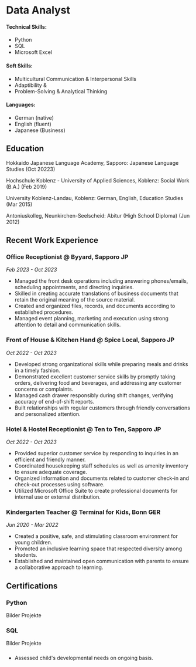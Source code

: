 # Data Analyst

#### Technical Skills: 
- Python
- SQL
- Microsoft Excel
  
#### Soft Skills: 
- Multicultural Communication & Interpersonal Skills
- Adaptibility & 
- Problem-Solving & Analytical Thinking

#### Languages: 
- German (native)
- English (fluent)
- Japanese (Business)


## Education
Hokkaido Japanese Language Academy, Sapporo:
Japanese Language Studies (Oct 20223)

Hochschule Koblenz - University of Applied Sciences, Koblenz:
Social Work (B.A.) (Feb 2019)

University Koblenz-Landau, Koblenz:
German, English, Education Studies (Mar 2015)

Antoniuskolleg, Neunkirchen-Seelscheid:
Abitur (High School Diploma) (Jun 2012)


## Recent Work Experience

### Office Receptionist @ Byyard, Sapporo JP
*Feb 2023 - Oct 2023*
- Managed the front desk operations including answering phones/emails, scheduling appointments, and directing inquiries.
- Skilled in creating accurate translations of business documents that retain the original meaning of the source material.
- Created and organized files, records, and documents according to established procedures.
- Managed event planning, marketing and execution using strong attention to detail and communication skills.

### Front of House & Kitchen Hand @ Spice Local, Sapporo JP
*Oct 2022 - Oct 2023*
- Developed strong organizational skills while preparing meals and drinks in a timely fashion.
- Demonstrated excellent customer service skills by promptly taking orders, delivering food and beverages, and addressing any customer concerns or complaints.
- Managed cash drawer responsibly during shift changes, verifying accuracy of end-of-shift reports.
- Built relationships with regular customers through friendly conversations and personalized attention.

### Hotel & Hostel Receptionist @ Ten to Ten, Sapporo JP
*Oct 2022 - Oct 2023*
- Provided superior customer service by responding to inquiries in an efficient and friendly manner.
- Coordinated housekeeping staff schedules as well as amenity inventory to ensure adequate coverage.
- Organized information and documents related to customer check-in and check-out processes using software.
- Utilized Microsoft Office Suite to create professional documents for internal use or external distribution.

### Kindergarten Teacher @ Terminal for Kids, Bonn GER
*Jun 2020 - Mar 2022*
- Created a positive, safe, and stimulating classroom environment for young children.
- Promoted an inclusive learning space that respected diversity among students.
- Established and maintained open communication with parents to ensure a collaborative approach to learning.


## Certifications

### Python
Bilder
Projekte

### SQL
Bilder
Projekte

### 

- Assessed child's developmental needs on ongoing basis.
